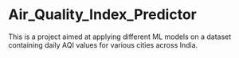 # Air_Quality_Index_Predictor
This is a project aimed at applying different ML models on a dataset containing daily AQI values for various cities across India.
